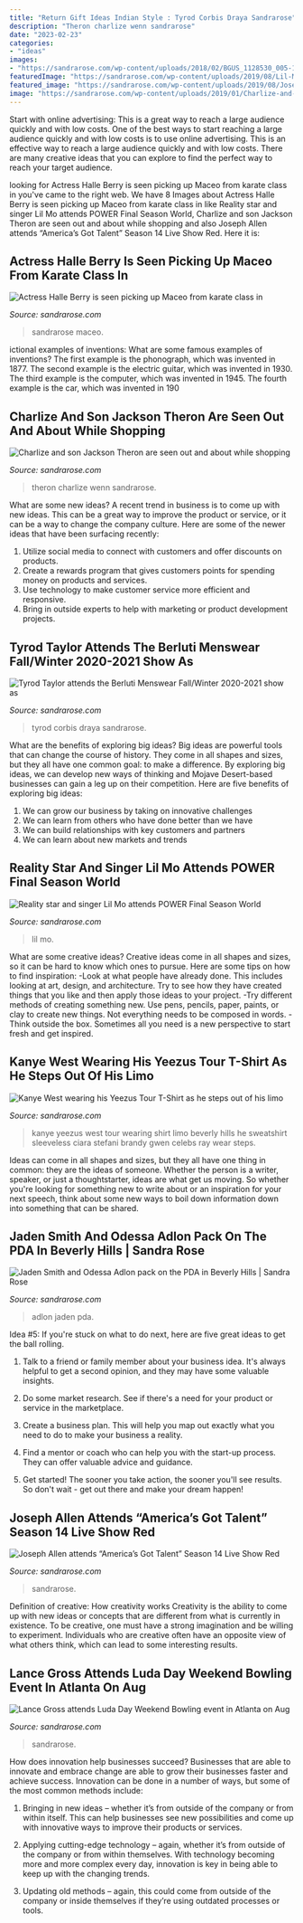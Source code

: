 ```yaml
---
title: "Return Gift Ideas Indian Style : Tyrod Corbis Draya Sandrarose"
description: "Theron charlize wenn sandrarose"
date: "2023-02-23"
categories:
- "ideas"
images:
- "https://sandrarose.com/wp-content/uploads/2018/02/BGUS_1128530_005-1000x1500.jpg"
featuredImage: "https://sandrarose.com/wp-content/uploads/2019/08/Lil-Mo-wenn36865572.jpg"
featured_image: "https://sandrarose.com/wp-content/uploads/2019/08/Joseph-Allen-wenn36876576-650x975.jpg"
image: "https://sandrarose.com/wp-content/uploads/2019/01/Charlize-and-Jackson-Theron-7-wenn35926979.jpg"
---
```



Start with online advertising: This is a great way to reach a large audience quickly and with low costs.
One of the best ways to start reaching a large audience quickly and with low costs is to use online advertising. This is an effective way to reach a large audience quickly and with low costs. There are many creative ideas that you can explore to find the perfect way to reach your target audience.

	

		
looking for Actress Halle Berry is seen picking up Maceo from karate class in you've came to the right web. We have 8 Images about Actress Halle Berry is seen picking up Maceo from karate class in like Reality star and singer Lil Mo attends POWER Final Season World, Charlize and son Jackson Theron are seen out and about while shopping and also Joseph Allen attends “America’s Got Talent” Season 14 Live Show Red. Here it is:
		
    
## Actress Halle Berry Is Seen Picking Up Maceo From Karate Class In

<img loading=lazy src="https://sandrarose.com/wp-content/uploads/2018/09/halle-berry-and-maceo-768x1152.jpg" onerror="this.onerror=null;this.src='https://tse2.mm.bing.net/th?id=OIP.-XYZB3Dl0NI2Zu3qgjgIzQHaLH&amp;pid=15.1';" alt="Actress Halle Berry is seen picking up Maceo from karate class in">

_Source: sandrarose.com_

>sandrarose maceo. 

	

ictional examples of inventions: What are some famous examples of inventions?
The first example is the phonograph, which was invented in 1877. The second example is the electric guitar, which was invented in 1930. The third example is the computer, which was invented in 1945. The fourth example is the car, which was invented in 190
    
## Charlize And Son Jackson Theron Are Seen Out And About While Shopping

<img loading=lazy src="https://sandrarose.com/wp-content/uploads/2019/01/Charlize-and-Jackson-Theron-7-wenn35926979.jpg" onerror="this.onerror=null;this.src='https://tse1.mm.bing.net/th?id=OIP.KOcSR4djd0EKwmWBFMOc4AHaK4&amp;pid=15.1';" alt="Charlize and son Jackson Theron are seen out and about while shopping">

_Source: sandrarose.com_

>theron charlize wenn sandrarose. 

	

What are some new ideas?
A recent trend in business is to come up with new ideas. This can be a great way to improve the product or service, or it can be a way to change the company culture. Here are some of the newer ideas that have been surfacing recently: 
1. Utilize social media to connect with customers and offer discounts on products.
2. Create a rewards program that gives customers points for spending money on products and services. 
3. Use technology to make customer service more efficient and responsive. 
4. Bring in outside experts to help with marketing or product development projects.

    
## Tyrod Taylor Attends The Berluti Menswear Fall/Winter 2020-2021 Show As

<img loading=lazy src="https://sandrarose.com/wp-content/uploads/2020/10/Tyrod-Taylor-GettyImages-1200128688.jpg" onerror="this.onerror=null;this.src='https://tse2.mm.bing.net/th?id=OIP.2fvC2jCS_qWI7yowdmT2qQHaLH&amp;pid=15.1';" alt="Tyrod Taylor attends the Berluti Menswear Fall/Winter 2020-2021 show as">

_Source: sandrarose.com_

>tyrod corbis draya sandrarose. 

	

What are the benefits of exploring big ideas?
Big ideas are powerful tools that can change the course of history. They come in all shapes and sizes, but they all have one common goal: to make a difference. By exploring big ideas, we can develop new ways of thinking and Mojave Desert-based businesses can gain a leg up on their competition. Here are five benefits of exploring big ideas: 
1. We can grow our business by taking on innovative challenges
2. We can learn from others who have done better than we have
3. We can build relationships with key customers and partners
4. We can learn about new markets and trends

    
## Reality Star And Singer Lil Mo Attends POWER Final Season World

<img loading=lazy src="https://sandrarose.com/wp-content/uploads/2019/08/Lil-Mo-wenn36865572.jpg" onerror="this.onerror=null;this.src='https://tse2.mm.bing.net/th?id=OIP.IlFlkvNDubOIjVv-S7aRjQHaK3&amp;pid=15.1';" alt="Reality star and singer Lil Mo attends POWER Final Season World">

_Source: sandrarose.com_

>lil mo. 

	

What are some creative ideas?
Creative ideas come in all shapes and sizes, so it can be hard to know which ones to pursue. Here are some tips on how to find inspiration: 
-Look at what people have already done. This includes looking at art, design, and architecture. Try to see how they have created things that you like and then apply those ideas to your project. 
-Try different methods of creating something new. Use pens, pencils, paper, paints, or clay to create new things. Not everything needs to be composed in words. 
-Think outside the box. Sometimes all you need is a new perspective to start fresh and get inspired.

    
## Kanye West Wearing His Yeezus Tour T-Shirt As He Steps Out Of His Limo

<img loading=lazy src="http://sandrarose.com/wp-content/uploads/2013/11/Kanye-West-Yeezus-tour-apparal1-SPL.jpg" onerror="this.onerror=null;this.src='https://tse4.mm.bing.net/th?id=OIP.7_jsL5AotmH0gCTOCwCp-wHaKo&amp;pid=15.1';" alt="Kanye West wearing his Yeezus Tour T-Shirt as he steps out of his limo">

_Source: sandrarose.com_

>kanye yeezus west tour wearing shirt limo beverly hills he sweatshirt sleeveless ciara stefani brandy gwen celebs ray wear steps. 

	

Ideas can come in all shapes and sizes, but they all have one thing in common: they are the ideas of someone. Whether the person is a writer, speaker, or just a thoughtstarter, ideas are what get us moving. So whether you're looking for something new to write about or an inspiration for your next speech, think about some new ways to boil down information down into something that can be shared.

    
## Jaden Smith And Odessa Adlon Pack On The PDA In Beverly Hills | Sandra Rose

<img loading=lazy src="https://sandrarose.com/wp-content/uploads/2018/02/BGUS_1128530_005-1000x1500.jpg" onerror="this.onerror=null;this.src='https://tse2.mm.bing.net/th?id=OIP.UQ4bxC7H_2E3zxFDKVi3KgHaLH&amp;pid=15.1';" alt="Jaden Smith and Odessa Adlon pack on the PDA in Beverly Hills | Sandra Rose">

_Source: sandrarose.com_

>adlon jaden pda. 

	

Idea #5:
If you're stuck on what to do next, here are five great ideas to get the ball rolling.
1. Talk to a friend or family member about your business idea. It's always helpful to get a second opinion, and they may have some valuable insights.

2. Do some market research. See if there's a need for your product or service in the marketplace.

3. Create a business plan. This will help you map out exactly what you need to do to make your business a reality.

4. Find a mentor or coach who can help you with the start-up process. They can offer valuable advice and guidance.

5. Get started! The sooner you take action, the sooner you'll see results. So don't wait - get out there and make your dream happen!

    
## Joseph Allen Attends “America’s Got Talent” Season 14 Live Show Red

<img loading=lazy src="https://sandrarose.com/wp-content/uploads/2019/08/Joseph-Allen-wenn36876576-650x975.jpg" onerror="this.onerror=null;this.src='https://tse3.mm.bing.net/th?id=OIP.n8lxK2cPDfVdIDuPGdfs7wHaLH&amp;pid=15.1';" alt="Joseph Allen attends “America’s Got Talent” Season 14 Live Show Red">

_Source: sandrarose.com_

>sandrarose. 

	

Definition of creative: How creativity works
Creativity is the ability to come up with new ideas or concepts that are different from what is currently in existence. To be creative, one must have a strong imagination and be willing to experiment. Individuals who are creative often have an opposite view of what others think, which can lead to some interesting results.

    
## Lance Gross Attends Luda Day Weekend Bowling Event In Atlanta On Aug

<img loading=lazy src="https://sandrarose.com/wp-content/uploads/2019/09/lance-gross.jpg" onerror="this.onerror=null;this.src='https://tse1.mm.bing.net/th?id=OIP.C9ZWSbouUrfCMPfH-HyYRgHaJQ&amp;pid=15.1';" alt="Lance Gross attends Luda Day Weekend Bowling event in Atlanta on Aug">

_Source: sandrarose.com_

>sandrarose. 

	

How does innovation help businesses succeed?
Businesses that are able to innovate and embrace change are able to grow their businesses faster and achieve success. Innovation can be done in a number of ways, but some of the most common methods include:
1. Bringing in new ideas – whether it’s from outside of the company or from within itself. This can help businesses see new possibilities and come up with innovative ways to improve their products or services.

2. Applying cutting-edge technology – again, whether it’s from outside of the company or from within themselves. With technology becoming more and more complex every day, innovation is key in being able to keep up with the changing trends.

3. Updating old methods – again, this could come from outside of the company or inside themselves if they’re using outdated processes or tools.

